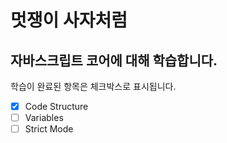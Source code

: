 #  멋쟁이 사자처럼
## 자바스크립트 코어에 대해 학습합니다.

학습이 완료된 항목은 체크박스로 표시됩니다.  

- [x] Code Structure
- [ ] Variables
- [ ] Strict Mode
